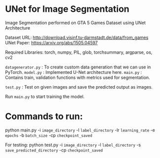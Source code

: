 # UNet for Image Segmentation

Image Segmentation performed on GTA 5 Games Dataset using UNet Architecture

Dataset URL: http://download.visinf.tu-darmstadt.de/data/from_games<br>
UNet Paper: https://arxiv.org/abs/1505.04597

Required Libraries: torch, numpy, PIL, glob, torchsummary, argparse, os, cv2

`datagenerator.py` : To create custom data generation that we can use in PyTorch.
`model.py`  : Implemented U-Net architecture here.
`main.py`   : Contains train, validation functions with metrics used for segmentation.

`test.py`   : Test on given images and save the predicted output as images.


Run `main.py` to start training the model.

# Commands to run:
python main.py -i `image_directory` -l `label_directory` -lr `learning_rate` -e `epochs` -b `batch_size` -cp `checkpoint_saved`

For testing:
python test.py -i `image_directory` -l `label_directory` -s `save_predicted_directory` -cp `checkpoint_saved`
